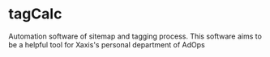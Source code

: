 # tagCalc
Automation software of sitemap and tagging process.
This software aims to be a helpful tool for Xaxis's 
personal department of AdOps
